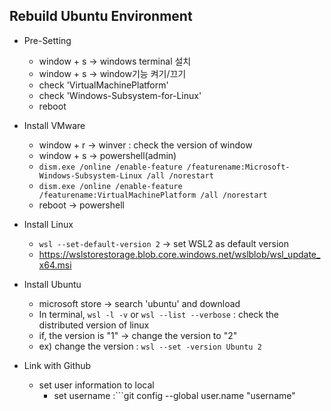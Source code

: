 ## Rebuild Ubuntu Environment


* Pre-Setting
    * window + s -> windows terminal 설치
    * window + s ->  window기능 켜기/끄기 
    * check 'VirtualMachinePlatform'
    * check 'Windows-Subsystem-for-Linux'
    * reboot 

* Install VMware
    * window + r -> winver : check the version of window
    * window + s -> powershell(admin) 
    * ```dism.exe /online /enable-feature /featurename:Microsoft-Windows-Subsystem-Linux /all /norestart```
    * ```dism.exe /online /enable-feature /featurename:VirtualMachinePlatform /all /norestart```
    * reboot -> powershell

* Install Linux 
    * ```wsl --set-default-version 2``` -> set WSL2 as default version 
    * https://wslstorestorage.blob.core.windows.net/wslblob/wsl_update_x64.msi
   
* Install Ubuntu
    * microsoft store -> search 'ubuntu' and download
    * In terminal,  ```wsl -l -v``` or ```wsl --list --verbose``` : check the distributed version of linux
    * if, the version is "1" -> change the version to "2"
    * ex) change the version : ```wsl --set -version Ubuntu 2```

* Link with Github
	* set user information to local
		* set username :```git config --global user.name "username"

